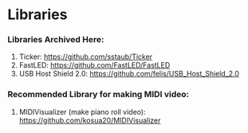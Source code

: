 # Libraries
### Libraries Archived Here:
1. Ticker: https://github.com/sstaub/Ticker
2. FastLED: https://github.com/FastLED/FastLED
3. USB Host Shield 2.0: https://github.com/felis/USB_Host_Shield_2.0

### Recommended Library for making MIDI video:
1. MIDIVisualizer (make piano roll video): https://github.com/kosua20/MIDIVisualizer
